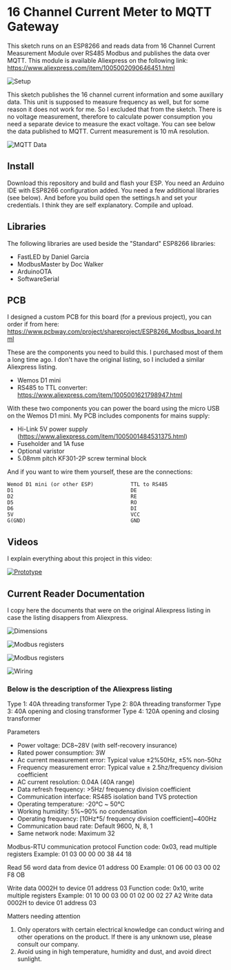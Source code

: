# 16 Channel Current Meter to MQTT Gateway
This sketch runs on an ESP8266 and reads data from 16 Channel Current Measurement Module over RS485 Modbus and publishes the data over MQTT. This module is available Aliexpress on the following link: https://www.aliexpress.com/item/1005002090646451.html

![Setup](/img/20211120_181637.jpg)

This sketch publishes the 16 channel current information and some auxillary data. This unit is supposed to measure frequency as well, but for some reason it does not work for me. So I excluded that from the sketch. There is no voltage measurement, therefore to calculate power consumption you need a separate device to measure the exact voltage.
You can see below the data published to MQTT. Current measurement is 10 mA resolution.

![MQTT Data](/img/mqtt.png)

## Install
Download this repository and build and flash your ESP. You need an Arduino IDE with ESP8266 configuration added. You need a few additional libraries (see below). And before you build open the settings.h and set your credentials. I think they are self explanatory. Compile and upload.

## Libraries
The following libraries are used beside the "Standard" ESP8266 libraries:
- FastLED by Daniel Garcia
- ModbusMaster by Doc Walker
- ArduinoOTA
- SoftwareSerial

## PCB

I designed a custom PCB for this board (for a previous project), you can order if from here: https://www.pcbway.com/project/shareproject/ESP8266_Modbus_board.html

These are the components you need to build this. I purchased most of them a long time ago. I don't have the original listing, so I included a similar Aliexpress listing.
- Wemos D1 mini
- RS485 to TTL converter: https://www.aliexpress.com/item/1005001621798947.html

With these two components you can power the board using the micro USB on the Wemos D1 mini. My PCB includes components for mains supply:
- Hi-Link 5V power supply (https://www.aliexpress.com/item/1005001484531375.html)
- Fuseholder and 1A fuse
- Optional varistor
- 5.08mm pitch KF301-2P screw terminal block

And if you want to wire them yourself, these are the connections:
```
Wemod D1 mini (or other ESP)            TTL to RS485
D1                                      DE
D2                                      RE
D5                                      RO
D6                                      DI
5V                                      VCC
G(GND)                                  GND
```

## Videos

I explain everything about this project in this video:

[![Prototype](https://img.youtube.com/vi/Mz1dJGthIJk/0.jpg)](https://www.youtube.com/watch?v=Mz1dJGthIJk)

## Current Reader Documentation

I copy here the documents that were on the original Aliexpress listing in case the listing disappers from Aliexpress.

![Dimensions](/img/dimensions.png)

![Modbus registers](/img/modbus_registers_01.png)

![Modbus registers](/img/modbus_registers_02.png)

![Wiring](/img/wiring.png)

### Below is the description of the Aliexpress listing

Type 1: 40A threading transformer
Type 2: 80A threading transformer
Type 3: 40A opening and closing transformer
Type 4: 120A opening and closing transformer

Parameters
- Power voltage: DC8~28V (with self-recovery insurance)
- Rated power consumption: 3W
- Ac current measurement error: Typical value ±2%50Hz, ±5% non-50hz
- Frequency measurement error: Typical value ± 2.5hz/frequency division coefficient
- AC current resolution: 0.04A (40A range)
- Data refresh frequency: >5Hz/ frequency division coefficient
- Communication interface: RS485 isolation band TVS protection
- Operating temperature: -20℃ ~ 50℃
- Working humidity: 5%~90% no condensation
- Operating frequency: [10Hz*5/ frequency division coefficient]~400Hz
- Communication baud rate: Default 9600, N, 8, 1
- Same network node: Maximum 32

Modbus-RTU communication protocol
Function code: 0x03, read multiple registers
Example: 01 03 00 00 00 38 44 18

Read 56 word data from device 01 address 00
Example: 01 06 00 03 00 02 F8 OB

Write data 0002H to device 01 address 03
Function code: 0x10, write multiple registers
Example: 01 10 00 03 00 01 02 00 02 27 A2
Write data 0002H to device 01 address 03

Matters needing attention
1. Only operators with certain electrical knowledge can conduct wiring and other operations on the product. If there is any unknown use, please consult our company.
2. Avoid using in high temperature, humidity and dust, and avoid direct sunlight.
